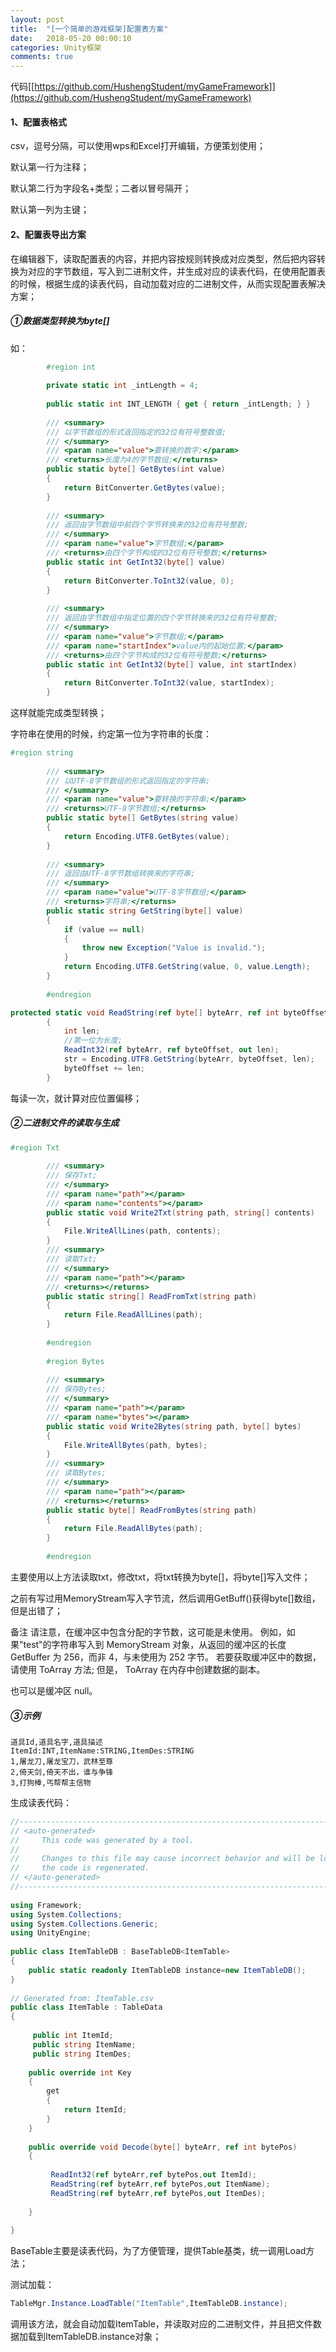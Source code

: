 ```yaml
---
layout: post
title:  "[一个简单的游戏框架]配置表方案"
date:   2018-05-20 00:00:10
categories: Unity框架
comments: true
---
```


代码[[https://github.com/HushengStudent/myGameFramework]](https://github.com/HushengStudent/myGameFramework)

#### 1、配置表格式
csv，逗号分隔，可以使用wps和Excel打开编辑，方便策划使用；

默认第一行为注释；

默认第二行为字段名+类型；二者以冒号隔开；

默认第一列为主键；

#### 2、配置表导出方案
在编辑器下，读取配置表的内容，并把内容按规则转换成对应类型，然后把内容转换为对应的字节数组，写入到二进制文件，并生成对应的读表代码，在使用配置表的时候，根据生成的读表代码，自动加载对应的二进制文件，从而实现配置表解决方案；

##### ①数据类型转换为byte[]
如：
```csharp
        #region int
 
        private static int _intLength = 4;
 
        public static int INT_LENGTH { get { return _intLength; } }
 
        /// <summary>
        /// 以字节数组的形式返回指定的32位有符号整数值;
        /// </summary>
        /// <param name="value">要转换的数字;</param>
        /// <returns>长度为4的字节数组;</returns>
        public static byte[] GetBytes(int value)
        {
            return BitConverter.GetBytes(value);
        }
 
        /// <summary>
        /// 返回由字节数组中前四个字节转换来的32位有符号整数;
        /// </summary>
        /// <param name="value">字节数组;</param>
        /// <returns>由四个字节构成的32位有符号整数;</returns>
        public static int GetInt32(byte[] value)
        {
            return BitConverter.ToInt32(value, 0);
        }
 
        /// <summary>
        /// 返回由字节数组中指定位置的四个字节转换来的32位有符号整数;
        /// </summary>
        /// <param name="value">字节数组;</param>
        /// <param name="startIndex">value内的起始位置;</param>
        /// <returns>由四个字节构成的32位有符号整数;</returns>
        public static int GetInt32(byte[] value, int startIndex)
        {
            return BitConverter.ToInt32(value, startIndex);
        }

```
这样就能完成类型转换；

字符串在使用的时候，约定第一位为字符串的长度：
```csharp
#region string
 
        /// <summary>
        /// 以UTF-8字节数组的形式返回指定的字符串;
        /// </summary>
        /// <param name="value">要转换的字符串;</param>
        /// <returns>UTF-8字节数组;</returns>
        public static byte[] GetBytes(string value)
        {
            return Encoding.UTF8.GetBytes(value);
        }
 
        /// <summary>
        /// 返回由UTF-8字节数组转换来的字符串;
        /// </summary>
        /// <param name="value">UTF-8字节数组;</param>
        /// <returns>字符串;</returns>
        public static string GetString(byte[] value)
        {
            if (value == null)
            {
                throw new Exception("Value is invalid.");
            }
            return Encoding.UTF8.GetString(value, 0, value.Length);
        }
 
        #endregion

```
```csharp
protected static void ReadString(ref byte[] byteArr, ref int byteOffset, out string str)
        {
            int len;
            //第一位为长度;
            ReadInt32(ref byteArr, ref byteOffset, out len);
            str = Encoding.UTF8.GetString(byteArr, byteOffset, len);
            byteOffset += len;
        }

```
每读一次，就计算对应位置偏移；

##### ②二进制文件的读取与生成
```csharp
#region Txt
 
        /// <summary>
        /// 保存Txt;
        /// </summary>
        /// <param name="path"></param>
        /// <param name="contents"></param>
        public static void Write2Txt(string path, string[] contents)
        {
            File.WriteAllLines(path, contents);
        }
        /// <summary>
        /// 读取Txt;
        /// </summary>
        /// <param name="path"></param>
        /// <returns></returns>
        public static string[] ReadFromTxt(string path)
        {
            return File.ReadAllLines(path);
        }
 
        #endregion
 
        #region Bytes
 
        /// <summary>
        /// 保存Bytes;
        /// </summary>
        /// <param name="path"></param>
        /// <param name="bytes"></param>
        public static void Write2Bytes(string path, byte[] bytes)
        {
            File.WriteAllBytes(path, bytes);
        }
        /// <summary>
        /// 读取Bytes;
        /// </summary>
        /// <param name="path"></param>
        /// <returns></returns>
        public static byte[] ReadFromBytes(string path)
        {
            return File.ReadAllBytes(path);
        }
 
        #endregion

```
主要使用以上方法读取txt，修改txt，将txt转换为byte[]，将byte[]写入文件；

之前有写过用MemoryStream写入字节流，然后调用GetBuff()获得byte[]数组，但是出错了；

备注
请注意，在缓冲区中包含分配的字节数，这可能是未使用。 例如，如果"test"的字符串写入到 MemoryStream 对象，从返回的缓冲区的长度 GetBuffer 为 256，而非 4，与未使用为 252 字节。 若要获取缓冲区中的数据，请使用 ToArray 方法; 但是， ToArray 在内存中创建数据的副本。

也可以是缓冲区 null。

##### ③示例
```
道具Id,道具名字,道具描述
ItemId:INT,ItemName:STRING,ItemDes:STRING
1,屠龙刀,屠龙宝刀，武林至尊
2,倚天剑,倚天不出，谁与争锋
3,打狗棒,丐帮帮主信物
```
生成读表代码：
```csharp
//------------------------------------------------------------------------------
// <auto-generated>
//     This code was generated by a tool.
//
//     Changes to this file may cause incorrect behavior and will be lost if
//     the code is regenerated.
// </auto-generated>
//------------------------------------------------------------------------------
 
using Framework; 
using System.Collections; 
using System.Collections.Generic; 
using UnityEngine; 
 
public class ItemTableDB : BaseTableDB<ItemTable>
{
    public static readonly ItemTableDB instance=new ItemTableDB();
}
 
// Generated from: ItemTable.csv
public class ItemTable : TableData
{
 
     public int ItemId;
     public string ItemName;
     public string ItemDes;
 
    public override int Key
    {
        get
        {
            return ItemId; 
        }
    }
 
    public override void Decode(byte[] byteArr, ref int bytePos)
    {
 
         ReadInt32(ref byteArr,ref bytePos,out ItemId);
         ReadString(ref byteArr,ref bytePos,out ItemName);
         ReadString(ref byteArr,ref bytePos,out ItemDes);
 
    }
 
}

```
BaseTable主要是读表代码，为了方便管理，提供Table基类，统一调用Load方法；

测试加载：
```csharp
TableMgr.Instance.LoadTable("ItemTable",ItemTableDB.instance);

```

调用该方法，就会自动加载ItemTable，并读取对应的二进制文件，并且把文件数据加载到ItemTableDB.instance对象；